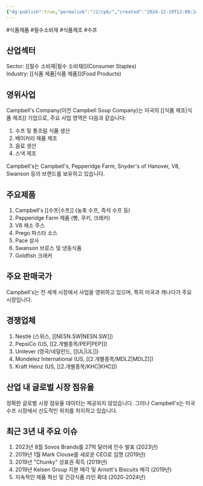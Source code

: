 ```yaml
---
{"dg-publish":true,"permalink":"/2/cpb/","created":"2024-12-19T12:00:24.607+09:00","updated":"2025-07-29T21:37:04.507+09:00"}
---
```


#식품제품 #필수소비재 #식품제조 #수프

## 산업섹터

Sector: [[필수 소비재\|필수 소비재]](Consumer Staples)  
Industry: [[식품 제품\|식품 제품]](Food Products)

## 영위사업

Campbell's Company(이전 Campbell Soup Company)는 미국의 [[식품 제조\|식품 제조]] 기업으로, 주요 사업 영역은 다음과 같습니다:

1. 수프 및 통조림 식품 생산
2. 베이커리 제품 제조
3. 음료 생산
4. 스낵 제조

Campbell's는 Campbell's, Pepperidge Farm, Snyder's of Hanover, V8, Swanson 등의 브랜드를 보유하고 있습니다.

## 주요제품

1. Campbell's [[수프\|수프]] (농축 수프, 즉석 수프 등)
2. Pepperidge Farm 제품 (빵, 쿠키, 크래커)
3. V8 채소 주스
4. Prego 파스타 소스
5. Pace 살사
6. Swanson 브로스 및 냉동식품
7. Goldfish 크래커

## 주요 판매국가

Campbell's는 전 세계 시장에서 사업을 영위하고 있으며, 특히 미국과 캐나다가 주요 시장입니다.

## 경쟁업체

1. Nestlé (스위스, [[NESN.SW\|NESN.SW]])
2. PepsiCo (US, [[2.개별종목/PEP\|PEP]])
3. Unilever (영국/네덜란드, [[UL\|UL]])
4. Mondelez International (US, [[2.개별종목/MDLZ\|MDLZ]])
5. Kraft Heinz (US, [[2.개별종목/KHC\|KHC]])

## 산업 내 글로벌 시장 점유율

정확한 글로벌 시장 점유율 데이터는 제공되지 않았습니다. 그러나 Campbell's는 미국 수프 시장에서 선도적인 위치를 차지하고 있습니다.

## 최근 3년 내 주요 이슈

1. 2023년 8월 Sovos Brands를 27억 달러에 인수 발표 (2023년)
2. 2019년 1월 Mark Clouse를 새로운 CEO로 임명 (2019년)
3. 2019년 "Chunky" 상표권 획득 (2019년)
4. 2019년 Kelsen Group 지분 매각 및 Arnott's Biscuits 매각 (2019년)
5. 지속적인 제품 혁신 및 건강식품 라인 확대 (2020-2024년)
